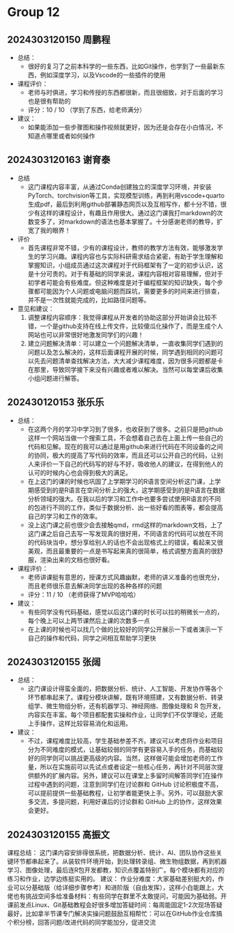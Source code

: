 # Group 12


## 2024303120150 周鹏程

- 总结：
  - 很好的复习了之前本科学的一些东西，比如Git操作，也学到了一些最新东西，例如深度学习，以及Vscode的一些插件的使用
- 课程评价：
  - 老师与时俱进，学习和传授的东西都很新，而且很细致，对于后面的学习也是很有帮助的
  - 评分：10 / 10 （学到了东西，给老师满分）
- 建议：
  - 如果能添加一些步骤图和操作视频就更好，因为还是会存在小白情况，不知道点哪里或者如何操作
    
## 2024303120163 谢育泰

- 总结
  - 这门课程内容丰富，从通过Conda创建独立的深度学习环境，并安装PyTorch、torchvision等工具，实现模型训练，再到利用vscode+quarto生成pdf，最后到利用github部署静态网页以及互相写作，都十分不错，很少有这样的课程设计，有趣且作用很大。通过这门课我打markdown的次数变多了，对markdown的语法也基本掌握了。十分感谢老师的教导，扩宽了我的眼界！
- 评价
  - 首先课程非常不错，少有的课程设计，教师的教学方法有效，能够激发学生的学习兴趣。课程内容也与实际科研需求结合紧密，有助于学生理解和掌握知识，小组成员通过这次课程对于代码框架有了一定的初步认识，这是十分可贵的。对于有基础的同学来说，课程内容相对容易理解，但对于初学者可能会有些难度。但这种难度是对于编程框架的知识缺失，每个步骤都可能因为个人问题或电脑问题而踩坑，需要更多的时间来进行排查，并不是一次性就能完成的，比如路径问题等。
- 意见和建议：
  1. 调整课程内容顺序：我觉得课程从开发者的协助这部分开始讲会比较不错，一个是github支持在线上传文件，比较傻瓜化操作了，而是生成个人网站也可以非常很好地激发同学们的兴趣！
  2. 建立问题解决清单：可以建立一个问题解决清单，一直收集同学们遇到的问题以及怎么解决的，这样后面课程开展的时候，同学遇到相同的问题可以先去问题清单查找解决方法，大大减少课程难度，因为很多问题都是卡在那里，导致同学接下来没有兴趣或者难以解决。当然可以每堂课后收集小组问题进行解答。

## 202430120153 张乐乐

- 总结：
  - 在这两个月的学习中学习到了很多，也收获到了很多。之前只是把github这样一个网站当做一个搜索工具，不会想着自己去在上面上传一些自己的代码和见解。现在的我可以通过是用github来进行代码在不同设备的之间的协同，极大的提高了写代码的效率，而且还可以公开自己的代码，让别人来评价一下自己的代码写的好与不好，吸收他人的建议，在得到他人的认可的时候内心也会得到极大的满足。
  - 在上这门的课的时候也巩固了上学期学习的R语言空间分析这门课，上学期感受到的是R语言在空间分析上的强大，这学期感受到的是R语言在数据分析领域的强大。在我以后的学习和工作中也要多尝试使用R语言的不同的包进行不同的工作，类似于数据分析、出一些好看的图表等，都会提高自己的学习和工作的效率。
  - 没上这门课之前也很少会去接触qmd，rmd这样的markdown文档，上了这门课之后自己去写一写发现真的很好用，不同语言的代码可以放在不同的代码块当中，想分享给别人的话也不会出现格式上的错误，看起来又很美观，而且最重要的一点是书写起来真的很简单，格式调整方面真的很舒服，渲染出来的文档也很好看。
- 课程评价：
  - 老师讲课挺有意思的，授课方式风趣幽默，老师的讲义准备的也很充分，而且老师很乐意去解决同学出现的各种各样的问题
  - 评分：11 / 10 （老师获得了MVP哈哈哈）
- 建议：
  - 有些同学没有代码基础，感觉以后这门课的时长可以拉的稍微长一点的，每个晚上可以上两节课然后上课的次数多一点
  - 在上课的时候也可以找几个做的比较好的同学公开展示一下或者演示一下自己的操作和代码，同学之间相互帮助学习更快
  
## 2024303120155 张阔

- 总结：
  - 这门课设计得蛮全面的，把数据分析、统计、人工智能、开发协作等各个环节都串起来了。课程分模块讲解，既有环境搭建，又有数据分析、转录组学、微生物组分析，还有机器学习、神经网络、图像处理和 R 包开发，内容实在丰富。每个项目都配套实操和作业，让同学们不仅学理论，还能上手操作，这样比较容易消化和运用。
- 建议：
  - 不过，课程难度比较高，学生基础参差不齐。建议可以考虑将作业和项目分为不同难度的模式，让基础较弱的同学有更容易入手的任务，而基础较好的同学则可以挑战更高级的内容。当然，这样做可能会增加老师的工作量，所以在实施前可以先试点或者设定一些核心任务，再针对不同层次提供额外的扩展内容。另外，建议可以在课堂上多留时间解答同学们在操作过程中遇到的问题，注意到同学们在讨论群和 GitHub 讨论积极度不高，可以提前提供一些基础教程，让初学者能更快上手。另外，可以鼓励大家多交流，多提问题，利用好课后的讨论群和 GitHub 上的协作，这样效果会更好。

## 2024303120155 高振文

课程总结：
这门课内容安排得很系统，把数据分析、统计、AI、团队协作这些关键环节都串起来了。从装软件环境开始，到处理转录组、微生物组数据，再到机器学习、图像处理，最后连R包开发都教，知识点覆盖特别广。每个模块都有对应的练习和作业，边学边练挺实用的。
建议：
作业分难度：大家基础差别挺大的，作业可以分基础版（给详细步骤参考）和进阶版（自由发挥），这样小白能跟上，大佬也有挑战空间多给准备材料：有些同学在群里不太敢提问，可能因为基础弱。开课前发点Linux、Git基础教程会好很多增加答疑时间：每周能固定1-2次现场答疑最好，比如拿半节课专门解决实操问题鼓励互相帮忙：可以在GitHub作业仓库搞个积分榜，回答问题/改进代码的同学能加分，促进交流
